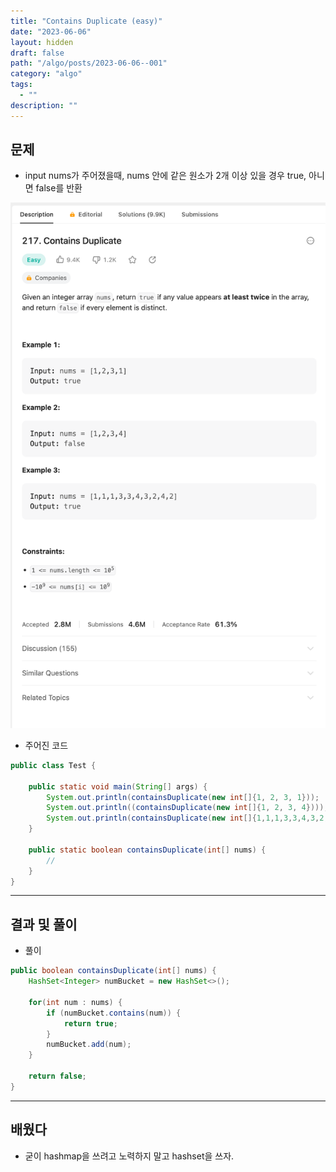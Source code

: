 ```yaml
---
title: "Contains Duplicate (easy)"
date: "2023-06-06"
layout: hidden
draft: false
path: "/algo/posts/2023-06-06--001"
category: "algo"
tags:
  - ""
description: ""
---
```


## 문제
- input nums가 주어졌을때, nums 안에 같은 원소가 2개 이상 있을 경우 true, 아니면 false를 반환

![](./001.PNG)

- 주어진 코드

```java
public class Test {

    public static void main(String[] args) {
        System.out.println(containsDuplicate(new int[]{1, 2, 3, 1}));
        System.out.println((containsDuplicate(new int[]{1, 2, 3, 4})));
        System.out.println(containsDuplicate(new int[]{1,1,1,3,3,4,3,2,4,2}));
    }

    public static boolean containsDuplicate(int[] nums) {
        //
    }
}
```

---

## 결과 및 풀이
- 풀이

```java
public boolean containsDuplicate(int[] nums) {
    HashSet<Integer> numBucket = new HashSet<>();
    
    for(int num : nums) {
        if (numBucket.contains(num)) {
            return true;
        }
        numBucket.add(num);
    }
    
    return false;
}
```

---

## 배웠다
- 굳이 hashmap을 쓰려고 노력하지 말고 hashset을 쓰자.
